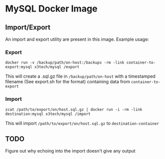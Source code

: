 # MySQL Docker Image

## Import/Export

An import and export utility are present in this image. Example usage:

### Export

`docker run -v /backup/path/on-host:/backups -rm -link container-to-export:mysql x3tech/mysql /export`

This will create a .sql.gz file in `/backup/path/on-host` with a
timestamped filename (See export.sh for the format) containing data from
`container-to-export`

### Import

`zcat /path/to/export/on/host.sql.gz | docker run -i -rm -link destination:mysql x3tech/mysql /import`

This will import `/path/to/export/on/host.sql.gz` to `destination-container`

## TODO

Figure out why echoing into the import doesn't give any output
